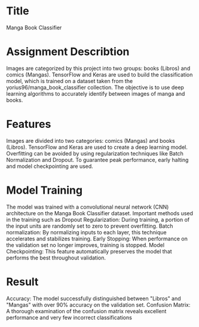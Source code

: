 # Title
Manga Book Classifier
# Assignment Describtion
Images are categorized by this project into two groups: books (Libros) and comics (Mangas). TensorFlow and Keras are used to build the classification model, which is trained on a dataset taken from the yorius96/manga_book_classifier collection. The objective is to use deep learning algorithms to accurately identify between images of manga and books.
# Features
Images are divided into two categories: comics (Mangas) and books (Libros).
TensorFlow and Keras are used to create a deep learning model.
Overfitting can be avoided by using regularization techniques like Batch Normalization and Dropout.
To guarantee peak performance, early halting and model checkpointing are used.
# Model Training
The model was trained with a convolutional neural network (CNN) architecture on the Manga Book Classifier dataset. Important methods used in the training such as
Dropout Regularization: During training, a portion of the input units are randomly set to zero to prevent overfitting.
Batch normalization: By normalizing inputs to each layer, this technique accelerates and stabilizes training.
Early Stopping: When performance on the validation set no longer improves, training is stopped.
Model Checkpointing: This feature automatically preserves the model that performs the best throughout validation.
# Result
Accuracy: The model successfully distinguished between "Libros" and "Mangas" with over 90% accuracy on the validation set.
Confusion Matrix: A thorough examination of the confusion matrix reveals excellent performance and very few incorrect classifications
